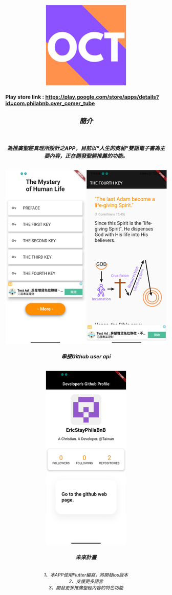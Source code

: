 <p align="center">
  <img src="https://github.com/PhilaBnB/OverComerTube/blob/OCT2021/mysteryofhuman.png?raw=true" alt="Sublime's custom image" width="250" />
</p>

### Play store link : https://play.google.com/store/apps/details?id=com.philabnb.over_comer_tube
 
<div style="font-style: italic; text-align: center;" markdown="1">

## 簡介
<br/>

### 為推廣聖經真理所設計之APP，目前以"人生的奧秘"雙語電子書為主要內容，正在開發聖經推薦的功能。
<br/>
<img src="https://github.com/PhilaBnB/OverComerTube/blob/OCT2021/116518.jpg" width="250" />
<img src="https://github.com/PhilaBnB/OverComerTube/blob/OCT2021/116517.jpg" width="250" />
<br/>

### 串接Github user api
<br/>
<img src="https://github.com/PhilaBnB/OverComerTube/blob/OCT2021/116516.jpg" width="250" /><br/>

### 未來計畫
<br/>
1、本APP使用Flutter編寫，將開發ios版本<br/>
2、支援更多語言<br/>
3、開發更多推廣聖經內容的特色功能<br/>

</div>


